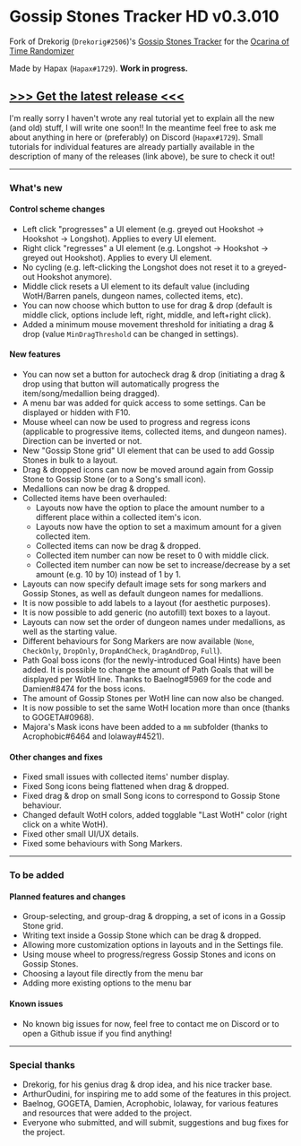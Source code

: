 # Gossip Stones Tracker HD v0.3.010
Fork of Drekorig (`Drekorig#2506`)'s [Gossip Stones Tracker](https://github.com/Draeko/ootr_gst/tree/ladder_version) for the [Ocarina of Time Randomizer](https://ootrandomizer.com)

Made by Hapax (`Hapax#1729`). **Work in progress.**

## [>>> Get the latest release <<<](https://github.com/HapaxL/GSTHD/releases/latest)

I'm really sorry I haven't wrote any real tutorial yet to explain all the new (and old) stuff, I will write one soon!! In the meantime feel free to ask me about anything in here or (preferably) on Discord (`Hapax#1729`). Small tutorials for individual features are already partially available in the description of many of the releases (link above), be sure to check it out!
___

### What's new
#### Control scheme changes
- Left click "progresses" a UI element (e.g. greyed out Hookshot -> Hookshot -> Longshot). Applies to every UI element.
- Right click "regresses" a UI element (e.g. Longshot -> Hookshot -> greyed out Hookshot). Applies to every UI element.
- No cycling (e.g. left-clicking the Longshot does not reset it to a greyed-out Hookshot anymore).
- Middle click resets a UI element to its default value (including WotH/Barren panels, dungeon names, collected items, etc).
- You can now choose which button to use for drag & drop (default is middle click, options include left, right, middle, and left+right click).
- Added a minimum mouse movement threshold for initiating a drag & drop (value `MinDragThreshold` can be changed in settings).

#### New features
- You can now set a button for autocheck drag & drop (initiating a drag & drop using that button will automatically progress the item/song/medallion being dragged).
- A menu bar was added for quick access to some settings. Can be displayed or hidden with F10.
- Mouse wheel can now be used to progress and regress icons (applicable to progressive items, collected items, and dungeon names). Direction can be inverted or not.
- New "Gossip Stone grid" UI element that can be used to add Gossip Stones in bulk to a layout.
- Drag & dropped icons can now be moved around again from Gossip Stone to Gossip Stone (or to a Song's small icon).
- Medallions can now be drag & dropped.
- Collected items have been overhauled:
  - Layouts now have the option to place the amount number to a different place within a collected item's icon.
  - Layouts now have the option to set a maximum amount for a given collected item.
  - Collected items can now be drag & dropped.
  - Collected item number can now be reset to 0 with middle click.
  - Collected item number can now be set to increase/decrease by a set amount (e.g. 10 by 10) instead of 1 by 1.
- Layouts can now specify default image sets for song markers and Gossip Stones, as well as default dungeon names for medallions.
- It is now possible to add labels to a layout (for aesthetic purposes).
- It is now possible to add generic (no autofill) text boxes to a layout.
- Layouts can now set the order of dungeon names under medallions, as well as the starting value.
- Different behaviours for Song Markers are now available (`None`, `CheckOnly`, `DropOnly`, `DropAndCheck`, `DragAndDrop`, `Full`).
- Path Goal boss icons (for the newly-introduced Goal Hints) have been added. It is possible to change the amount of Path Goals that will be displayed per WotH line. Thanks to Baelnog#5969 for the code and Damien#8474 for the boss icons.
- The amount of Gossip Stones per WotH line can now also be changed.
- It is now possible to set the same WotH location more than once (thanks to GOGETA#0968).
- Majora's Mask icons have been added to a `mm` subfolder (thanks to Acrophobic#6464 and lolaway#4521).

#### Other changes and fixes
- Fixed small issues with collected items' number display.
- Fixed Song icons being flattened when drag & dropped.
- Fixed drag & drop on small Song icons to correspond to Gossip Stone behaviour.
- Changed default WotH colors, added togglable "Last WotH" color (right click on a white WotH).
- Fixed other small UI/UX details.
- Fixed some behaviours with Song Markers.
___

### To be added
#### Planned features and changes
- Group-selecting, and group-drag & dropping, a set of icons in a Gossip Stone grid.
- Writing text inside a Gossip Stone which can be drag & dropped.
- Allowing more customization options in layouts and in the Settings file.
- Using mouse wheel to progress/regress Gossip Stones and icons on Gossip Stones.
- Choosing a layout file directly from the menu bar
- Adding more existing options to the menu bar

#### Known issues
- No known big issues for now, feel free to contact me on Discord or to open a Github issue if you find anything!
___

### Special thanks
- Drekorig, for his genius drag & drop idea, and his nice tracker base.
- ArthurOudini, for inspiring me to add some of the features in this project.
- Baelnog, GOGETA, Damien, Acrophobic, lolaway, for various features and resources that were added to the project.
- Everyone who submitted, and will submit, suggestions and bug fixes for the project.
